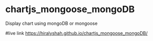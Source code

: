 # chartjs_mongoose_mongoDB
Display chart using mongoDB or mongoose

#live link
https://hiralyshah.github.io/chartjs_mongoose_mongoDB/
